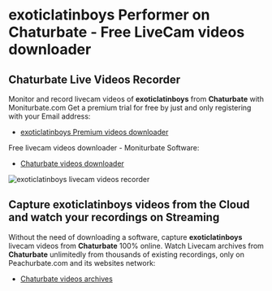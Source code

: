 # exoticlatinboys Performer on Chaturbate - Free LiveCam videos downloader

## Chaturbate Live Videos Recorder

Monitor and record livecam videos of **exoticlatinboys** from **Chaturbate** with Moniturbate.com
Get a premium trial for free by just and only registering with your Email address:
* [exoticlatinboys Premium videos downloader](https://moniturbate.com/request-demo-licence-key.html)

Free livecam videos downloader - Moniturbate Software:
* [Chaturbate videos downloader](https://moniturbate.com/moniturbate-download-software.html)

![exoticlatinboys livecam videos recorder](https://peachurnet.com/templates/moniturbate-software.png)


## Capture exoticlatinboys videos from the Cloud and watch your recordings on Streaming

Without the need of downloading a software, capture **exoticlatinboys** livecam videos from **Chaturbate** 100% online.
Watch Livecam archives from **Chaturbate** unlimitedly from thousands of existing recordings, only on Peachurbate.com and its websites network:
* [Chaturbate videos archives](https://peachurnet.com/)